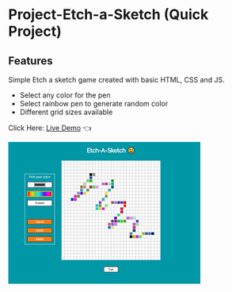 # Project-Etch-a-Sketch (Quick Project)

## Features

Simple Etch a sketch game created with basic HTML, CSS and JS.

- Select any color for the pen
- Select rainbow pen to generate random color
- Different grid sizes available

Click Here: [Live Demo](https://swhag.github.io/Project-Etch-a-Sketch/) :point_left:

![alt text](https://github.com/Swhag/Project-Etch-a-Sketch/blob/main/App%20Preview.PNG 'App Preview')
